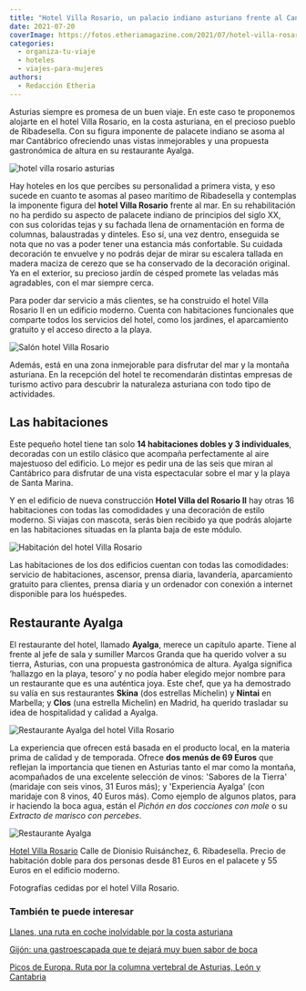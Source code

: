 ```yaml
---
title: "Hotel Villa Rosario, un palacio indiano asturiano frente al Cantábrico"
date: 2021-07-20
coverImage: https://fotos.etheriamagazine.com/2021/07/hotel-villa-rosario-palacio-indiano.jpg
categories: 
  - organiza-tu-viaje
  - hoteles
  - viajes-para-mujeres
authors: 
  - Redacción Etheria
---
```


Asturias siempre es promesa de un buen viaje. En este caso te proponemos alojarte en el hotel Villa Rosario, en la costa asturiana, en el precioso pueblo de Ribadesella. Con su figura imponente de palacete indiano se asoma al mar Cantábrico ofreciendo unas vistas inmejorables y una propuesta gastronómica de altura en su restaurante Ayalga.

![hotel villa rosario asturias](https://fotos.etheriamagazine.com/2021/07/hotel-villa-rosario-asturias.jpg "Hotel Villa Rosario.")

Hay hoteles en los que percibes su personalidad a primera vista, y eso sucede en cuanto 
te asomas al paseo marítimo de Ribadesella y contemplas la imponente figura del **hotel 
Villa Rosario** frente al mar. En su rehabilitación no ha perdido su aspecto de palacete 
indiano de principios del siglo XX, con sus coloridas tejas y su fachada llena de 
ornamentación en forma de columnas, balaustradas y dinteles. Eso sí, una vez dentro, 
enseguida se nota que no vas a poder tener una estancia más confortable. Su cuidada 
decoración te envuelve y no podrás dejar de mirar su escalera tallada en madera maciza 
de cerezo que se ha conservado de la decoración original. Ya en el exterior, su precioso 
jardín de césped promete las veladas más agradables, con el mar siempre cerca. 

Para poder dar servicio a más clientes, se ha construido el hotel Villa Rosario II en un 
edificio moderno. Cuenta con habitaciones funcionales que comparte todos los servicios 
del hotel, como los jardines, el aparcamiento gratuito y el acceso directo a la playa. 

![Salón hotel Villa Rosario](https://fotos.etheriamagazine.com/2021/07/hotel-villa-rosario-saloncito.jpg "Salón del hotel-palacio.")

Además, está en una zona inmejorable para disfrutar del mar y la montaña asturiana. En 
la recepción del hotel te recomendarán distintas empresas de turismo activo para 
descubrir la naturaleza asturiana con todo tipo de actividades. 

## Las habitaciones

Este pequeño hotel tiene tan solo **14 habitaciones dobles y 3 individuales**, decoradas 
con un estilo clásico que acompaña perfectamente al aire majestuoso del edificio. Lo 
mejor es pedir una de las seis que miran al Cantábrico para disfrutar de una vista 
espectacular sobre el mar y la playa de Santa Marina. 

Y en el edificio de nueva construcción **Hotel Villa del Rosario II** hay otras 16 
habitaciones con todas las comodidades y una decoración de estilo moderno. Si viajas con 
mascota, serás bien recibido ya que podrás alojarte en las habitaciones situadas en la 
planta baja de este módulo. 

![Habitación del hotel Villa Rosario](https://fotos.etheriamagazine.com/2021/07/hotel-villa-rosario-habitacion.jpg "Habitación del hotel Villa Rosario.")

Las habitaciones de los dos edificios cuentan con todas las comodidades: servicio de 
habitaciones, ascensor, prensa diaria, lavandería, aparcamiento gratuito para clientes, 
prensa diaria y un ordenador con conexión a internet disponible para los huéspedes. 

## Restaurante Ayalga

El restaurante del hotel, llamado **Ayalga**, merece un capítulo aparte. Tiene al frente 
al jefe de sala y sumiller Marcos Granda que ha querido volver a su tierra, Asturias, 
con una propuesta gastronómica de altura. Ayalga significa ‘hallazgo en la playa, 
tesoro’ y no podía haber elegido mejor nombre para un restaurante que es una auténtica 
joya. Este chef, que ya ha demostrado su valía en sus restaurantes **Skina** (dos 
estrellas Michelin) y **Nintai** en Marbella; y **Clos** (una estrella Michelin) en 
Madrid, ha querido trasladar su idea de hospitalidad y calidad a Ayalga. 

![Restaurante Ayalga del hotel Villa Rosario](https://fotos.etheriamagazine.com/2021/07/hotel-villa-rosario-restaurante-ayalga.jpg "Restaurante Ayalga.")

La experiencia que ofrecen está basada en el producto local, en la materia prima de 
calidad y de temporada. Ofrece **dos menús de 69 Euros** que reflejan la importancia que 
tienen en Asturias tanto el mar como la montaña, acompañados de una excelente selección 
de vinos: 'Sabores de la Tierra' (maridaje con seis vinos, 31 Euros más); y 'Experiencia 
Ayalga' (con maridaje con 8 vinos, 40 Euros más). Como ejemplo de algunos platos, para 
ir haciendo la boca agua, están el _Pichón en dos cocciones con mole_ o su _Extracto de 
marisco con percebes_. 

![Restaurante Ayalga](https://fotos.etheriamagazine.com/2021/07/Hotel-villa-rosario-ayalga-sala.jpg "Sala del restaurante Ayalga.")

[Hotel Villa Rosario](https://hotelvillarosario.com) Calle de Dionisio Ruisánchez, 6. 
Ribadesella. Precio de habitación doble para dos personas desde 81 Euros en el palacete 
y 55 Euros en el edificio moderno. 

Fotografías cedidas por el hotel Villa Rosario. 

### También te puede interesar

[Llanes, una ruta en coche inolvidable por la costa 
asturiana](https://etheriamagazine.com/2020/08/17/mejores-playas-llanes-costa-asturias/) 

[Gijón: una gastroescapada que te dejará muy buen sabor de 
boca](https://etheriamagazine.com/2021/01/25/gijon-y-sus-mejores-sidrerias-restaurantes-pastelerias/) 

[Picos de Europa. Ruta por la columna vertebral de Asturias, León y 
Cantabria](https://etheriamagazine.com/2018/10/17/picos-de-europa-ruta-por-asturias-leon-y-cantabria/)
